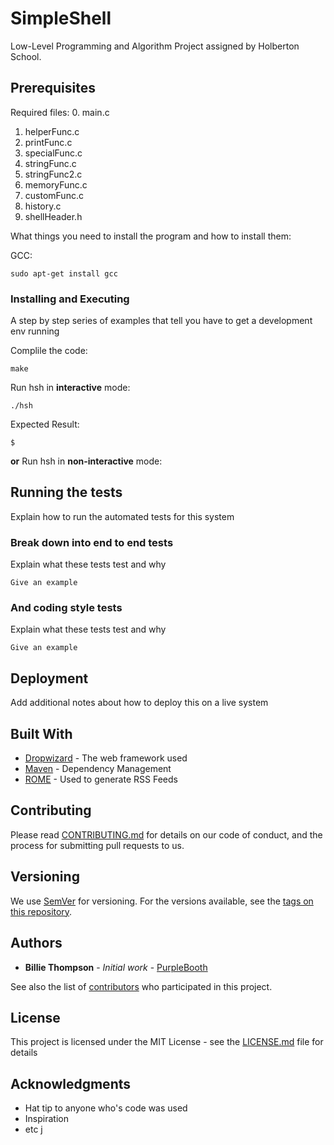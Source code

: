 # SimpleShell
Low-Level Programming and Algorithm Project assigned by  Holberton School.

## Prerequisites
Required files:
0. main.c
1. helperFunc.c
2. printFunc.c
3. specialFunc.c
4. stringFunc.c
5. stringFunc2.c
6. memoryFunc.c
7. customFunc.c
8. history.c
9. shellHeader.h

What things you need to install the program and how to install them:

GCC:
```
sudo apt-get install gcc
```

### Installing and Executing
A step by step series of examples that tell you have to get a development env running

Complile the code:
```
make
```

Run hsh in **interactive** mode:
```
./hsh
```
Expected Result:
```
$
```
**or**
Run hsh in **non-interactive** mode:

## Running the tests

Explain how to run the automated tests for this system

### Break down into end to end tests

Explain what these tests test and why

```
Give an example
```

### And coding style tests

Explain what these tests test and why

```
Give an example
```

## Deployment

Add additional notes about how to deploy this on a live system

## Built With

* [Dropwizard](http://www.dropwizard.io/1.0.2/docs/) - The web framework used
* [Maven](https://maven.apache.org/) - Dependency Management
* [ROME](https://rometools.github.io/rome/) - Used to generate RSS Feeds

## Contributing

Please read [CONTRIBUTING.md](https://gist.github.com/PurpleBooth/b24679402957c63ec426) for details on our code of conduct, and the process for submitting pull requests to us.

## Versioning

We use [SemVer](http://semver.org/) for versioning. For the versions available, see the [tags on this repository](https://github.com/your/project/tags). 

## Authors

* **Billie Thompson** - *Initial work* - [PurpleBooth](https://github.com/PurpleBooth)

See also the list of [contributors](https://github.com/your/project/contributors) who participated in this project.

## License

This project is licensed under the MIT License - see the [LICENSE.md](LICENSE.md) file for details

## Acknowledgments

* Hat tip to anyone who's code was used
* Inspiration
* etc
j
